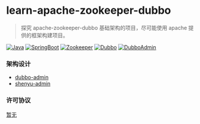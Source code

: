 # learn-apache-zookeeper-dubbo

> 探究 apache-zookeeper-dubbo 基础架构的项目，尽可能使用 apache 提供的框架构建项目。

[![Java](https://img.shields.io/badge/java-8-ae7118.svg?style=flat-square)](https://www.oracle.com/cn/java/technologies)
[![SpringBoot](https://img.shields.io/badge/springboot-2.7.10-6cb52d.svg?style=flat-square)]()
[![Zookeeper](https://img.shields.io/badge/zookeeper-3.8.1-46712f.svg?style=flat-square)](https://github.com/alibaba/nacos)
[![Dubbo](https://img.shields.io/badge/dubbo-3.2.2-7862f6.svg?style=flat-square)](https://github.com/apache/dubbo)
[![DubboAdmin](https://img.shields.io/badge/dubboadmin-0.5.0-7862f6.svg?style=flat-square)](https://github.com/apache/dubbo-admin)

### 架构设计

* [dubbo-admin](http://localhost:8080)
* [shenyu-admin](http://loaclhost:9095)

### 许可协议

[暂无]()

